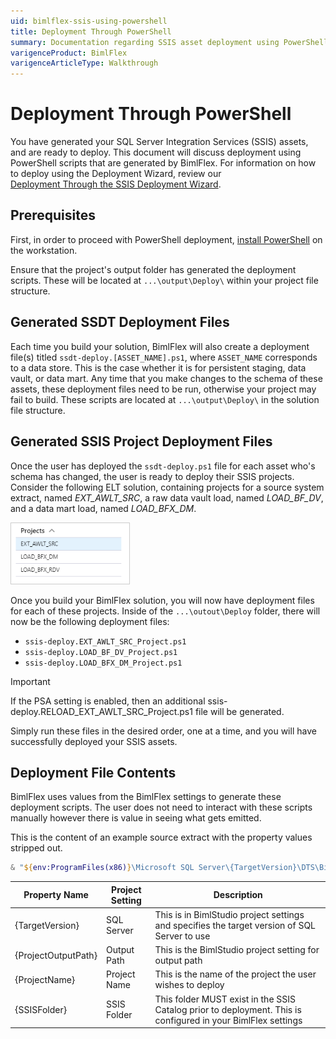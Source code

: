 ```yaml
---
uid: bimlflex-ssis-using-powershell
title: Deployment Through PowerShell
summary: Documentation regarding SSIS asset deployment using PowerShell scripts generated by BimlFlex
varigenceProduct: BimlFlex
varigenceArticleType: Walkthrough
---
```

# Deployment Through PowerShell

<!-- TODO: Now walk-through yet for an SSIS Implementation.  
For a walk-through of creating a BimlFlex solution that targets SSIS, review the [Synapse Implementations](xref:bimlflex-synapse-implementation).
-->

You have generated your SQL Server Integration Services (SSIS) assets, and are ready to deploy. This document will discuss deployment using PowerShell scripts that are generated by BimlFlex. For information on how to deploy using the Deployment Wizard, review our [Deployment Through the SSIS Deployment Wizard](xref:bimlflex-ssis-deployment-wizard).

## Prerequisites

First, in order to proceed with PowerShell deployment, [install PowerShell](https://docs.microsoft.com/en-us/powershell/scripting/install/installing-powershell?view=powershell-7) on the workstation.

Ensure that the project's output folder has generated the deployment scripts. These will be located at `...\output\Deploy\` within your project file structure.

## Generated SSDT Deployment Files

Each time you build your solution, BimlFlex will also create a deployment file(s) titled `ssdt-deploy.[ASSET_NAME].ps1`, where `ASSET_NAME` corresponds to a data store. This is the case whether it is for persistent staging, data vault, or data mart. Any time that you make changes to the schema of these assets, these deployment files need to be run, otherwise your project may fail to build. These scripts are located at `...\output\Deploy\` in the solution file structure.  

## Generated SSIS Project Deployment Files

Once the user has deployed the `ssdt-deploy.ps1` file for each asset who's schema has changed, the user is ready to deploy their SSIS projects. Consider the following ELT solution, containing projects for a source system extract, named *EXT_AWLT_SRC*, a raw data vault load, named *LOAD_BF_DV*, and a data mart load, named *LOAD_BFX_DM*.

<img 
    src="images/eltprojectstructure.png"
    style="border: 1px solid #CCC;" 
    title="Apply Data Type Mappings Dialog" 
/>

Once you build your BimlFlex solution, you will now have deployment files for each of these projects. Inside of the `...\outout\Deploy` folder, there will now be the following deployment files:

* `ssis-deploy.EXT_AWLT_SRC_Project.ps1`
* `ssis-deploy.LOAD_BF_DV_Project.ps1`
* `ssis-deploy.LOAD_BFX_DM_Project.ps1`

>[!IMPORTANT]
> If the PSA setting is enabled, then an additional ssis-deploy.RELOAD_EXT_AWLT_SRC_Project.ps1 file will be generated.

Simply run these files in the desired order, one at a time, and you will have successfully deployed your SSIS assets.

## Deployment File Contents

BimlFlex uses values from the BimlFlex settings to generate these deployment scripts. The user does not need to interact with these scripts manually however there is value in seeing what gets emitted.

This is the content of an example source extract with the property values stripped out.

```powershell
& "${env:ProgramFiles(x86)}\Microsoft SQL Server\{TargetVersion}\DTS\Binn\isdeploymentwizard.exe" /S /SP:"{ProjectOutputPath}\{ProjectName}\bin\{ProjectName}_Project.ispac" /DS:localhost /DP:"/{SSISFolder}/{ProjectName}/{ProjectName}_Project/"
```

| Property Name       | Project Setting | Description |
| ------------------- | --------------- | ----------- |
| {TargetVersion}     | SQL Server      | This is in BimlStudio project settings and specifies the target version of SQL Server to use |
| {ProjectOutputPath} | Output Path     | This is the BimlStudio project setting for output path |
| {ProjectName}       | Project Name    | This is the name of the project the user wishes to deploy |
| {SSISFolder}        | SSIS Folder     | This folder MUST exist in the SSIS Catalog prior to deployment. This is configured in your BimlFlex settings |
